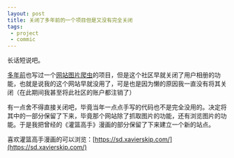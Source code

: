 ```yaml
---
layout: post
title: 关闭了多年前的一个项目但是又没有完全关闭
tags:
 - project
 - commic
---
```


长话短说吧。

[多年前](https://blog.xavierskip.com/2012-10-16-hupu-album/)也写过一个[网站图片爬虫](https://blog.xavierskip.com/2015-06-11-hupu/)的项目，但是这个社区早就关闭了用户相册的功能，也就是说我的这个网站早就没用了，可是也是因为懒的原因我一直没有将其关闭（在此期间我甚至将此社区的账户都注销了）

有一点舍不得直接关闭吧，毕竟当年一点点手写的代码也不是完全没用的。决定将其中的一部分保留了下来，毕竟那个网站除了抓取图片的功能，还有浏览图片的功能。于是我把曾经的《灌篮高手》漫画的部分保留了下来建立一个新的站点。

喜欢灌篮高手漫画的可以浏览：[https://sd.xavierskip.com/](https://sd.xavierskip.com/)